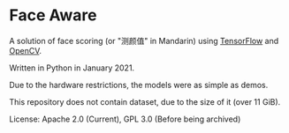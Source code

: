 # Face Aware

A solution of face scoring (or "测颜值" in Mandarin) using [TensorFlow](https://tensorflow.org/) and [OpenCV](https://opencv.org/).

Written in Python in January 2021.

Due to the hardware restrictions, the models were as simple as demos.

This repository does not contain dataset, due to the size of it (over 11 GiB).

License: Apache 2.0 (Current), GPL 3.0 (Before being archived)
